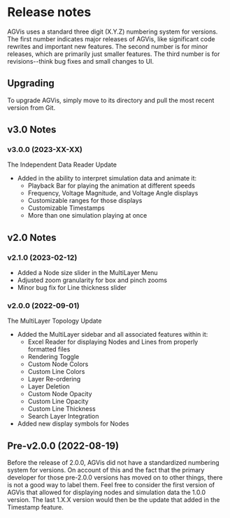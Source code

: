 # Release notes

AGVis uses a standard three digit (X.Y.Z) numbering system for versions. The first number indicates major releases of AGVis, like significant code rewrites and important new features. The second number is for minor releases, which are primarily just smaller features. The third number is for revisions--think bug fixes and small changes to UI.

## Upgrading

To upgrade AGVis, simply move to its directory and pull the most recent version from Git.

## v3.0 Notes

### v3.0.0 (2023-XX-XX)

The Independent Data Reader Update

- Added in the ability to interpret simulation data and animate it:
  - Playback Bar for playing the animation at different speeds
  - Frequency, Voltage Magnitude, and Voltage Angle displays
  - Customizable ranges for those displays
  - Customizable Timestamps
  - More than one simulation playing at once

## v2.0 Notes

### v2.1.0 (2023-02-12)

- Added a Node size slider in the MultiLayer Menu
- Adjusted zoom granularity for box and pinch zooms
- Minor bug fix for Line thickness slider

### v2.0.0 (2022-09-01)

The MultiLayer Topology Update

- Added the MultiLayer sidebar and all associated features within it:
  - Excel Reader for displaying Nodes and Lines from properly formatted files
  - Rendering Toggle
  - Custom Node Colors
  - Custom Line Colors
  - Layer Re-ordering
  - Layer Deletion
  - Custom Node Opacity
  - Custom Line Opacity
  - Custom Line Thickness
  - Search Layer Integration
- Added new display symbols for Nodes

## Pre-v2.0.0 (2022-08-19)

Before the release of 2.0.0, AGVis did not have a standardized numbering system for versions. On account of this and the fact that the primary developer for those pre-2.0.0 versions has moved on to other things, there is not a good way to label them. Feel free to consider the first version of AGVis that allowed for displaying nodes and simulation data the 1.0.0 version. The last 1.X.X version would then be the update that added in the Timestamp feature.
